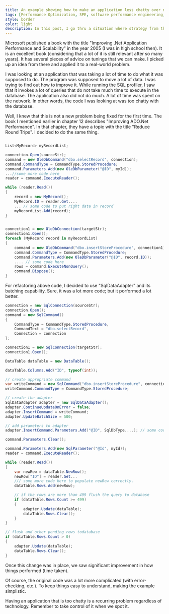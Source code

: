 ```yaml
---
title: An example showing how to make an application less chatty over network.
tags: [Performance Optimization, SPE, software performance engineering, .Net Application Performance]
style: border 
color: light 
description: In this post, I go thru a situation where strategy from the book "Improving .Net Application Performance and Scalability" helped change an application that was not performing well.
---
```


Microsoft published a book with the title "Improving .Net Application Performance and Scalability" in the year 2005 (I was in high school then). It is an excellent book (considering that a lot of it is still relevant after so many years). It has several pieces of advice on tunings that we can make. I picked up an idea from there and applied it to a real-world problem. 

I was looking at an application that was taking a lot of time to do what it was supposed to do. The program was supposed to move a lot of data. I was trying to find out how to improve it. While running the SQL profiler, I saw that it invokes a lot of queries that do not take much time to execute in the database. The application also did not do much. A lot of time was spent on the network. In other words, the code I was looking at was too chatty with the database. 

Well, I knew that this is not a new problem being fixed for the first time. The book I mentioned earlier in chapter 12 describes "Improving ADO.Net Performance". In that chapter, they have a topic with the title "Reduce Round Trips". I decided to do the same thing. 


```csharp

List<MyRecord> myRecordList;

connection.Open(sourceStr);
command = new OleDbCommand("dbo.selectRecord", connection);
command.CommandType = CommandType.StoredProcedure;
command.Parameters.Add(new OleDbParameter("@ID", myId));
...//some more code here
reader = command.ExecuteReader();

while (reader.Read())
{
	record = new MyRecord();
	MyRecord.ID = reader.Get....
	... // some code to put right data in record
	myRecordList.Add(record);
}


connection1 = new OleDbConnection(targetStr);
connection1.Open();
foreach (MyRecord record in myRecordList)
{
	command = new OleDbCommand("dbo.insertStoreProcedure", connection1);
	command.CommandType = CommandType.StoredProcedure;
	command.Parameters.Add(new OleDbParameter("@ID", record.ID));
	.... // some code here
	rows = command.ExecuteNonQuery();
	command.Dispose();
}


```

For refactoring above code, I decided to use "SqlDataAdapter" and its batching capability. Sure, it was a lot more code; but it porformed a lot better. 

```csharp
connection = new SqlConnection(sourceStr);
connection.Open();
command = new SqlCommand()
{
	CommandType = CommandType.StoredProcedure,
	CommandText = "dbo.selectRecord",
	Connection = connection
};

connection1 = new SqlConnection(targetStr);
connection1.Open();

DataTable dataTable = new DataTable();

dataTable.Columns.Add("ID", typeof(int));

// create appropriate command
var writeCommand = new SqlCommand("dbo.insertStoreProcedure", connection1);
writeCommand.CommandType = CommandType.StoredProcedure;

// create the adapter
SqlDataAdapter adapter = new SqlDataAdapter();
adapter.ContinueUpdateOnError = false;
adapter.InsertCommand = writeCommand;
adapter.UpdateBatchSize = 500;

// add parameters to adapter
adapter.InsertCommand.Parameters.Add("@ID", SqlDbType....); // some code missing here

command.Parameters.Clear();

command.Parameters.Add(new SqlParameter("@Id", myId));
reader = command.ExecuteReader();

while (reader.Read())
{
	var newRow = dataTable.NewRow();
	newRow["ID"] = reader.Get...
	/// some more code here to populate newRow correctly.
	dataTable.Rows.Add(newRow);

	// if the rows are more than 499 flush the query to database
	if (dataTable.Rows.Count >= 499)
	{
		adapter.Update(dataTable);
		dataTable.Rows.Clear();
	}
}

// flush and other pending rows todatabase
if (dataTable.Rows.Count > 0)
{
	adapter.Update(dataTable);
	dataTable.Rows.Clear();
}


```
Once this change was in place, we saw significant improvement in how things performed (time taken).

Of course, the original code was a lot more complicated (with error-checking, etc.). To keep things easy to understand, making the example simplistic. 

Having an application that is too chatty is a recurring problem regardless of technology. Remember to take control of it when we spot it.
